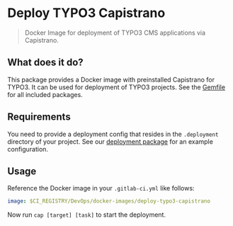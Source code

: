 # Deploy TYPO3 Capistrano

> Docker Image for deployment of TYPO3 CMS applications via Capistrano.

## What does it do?

This package provides a Docker image with preinstalled Capistrano for TYPO3.
It can be used for deployment of TYPO3 projects. See the [Gemfile](Gemfile)
for all included packages.

## Requirements

You need to provide a deployment config that resides in the `.deployment` 
directory of your project. See our [deployment package][1] for an example
configuration.

## Usage

Reference the Docker image in your `.gitlab-ci.yml` like follows:

```yaml
image: $CI_REGISTRY/DevOps/docker-images/deploy-typo3-capistrano
```

Now run `cap [target] [task]` to start the deployment.

[1]: https://gitlab.321.works/DevOps/templates/backend/deployment
